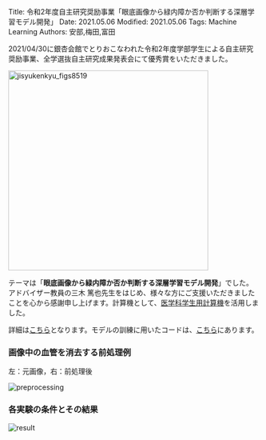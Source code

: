 Title: 令和2年度自主研究奨励事業「眼底画像から緑内障か否か判断する深層学習モデル開発」
Date: 2021.05.06
Modified: 2021.05.06
Tags: Machine Learning
Authors: 安部,梅田,富田

2021/04/30に銀杏会館でとりおこなわれた令和2年度学部学生による自主研究奨励事業、全学選抜自主研究成果発表会にて優秀賞をいただきました。

<img src="{attach}./images/jisyukenkyu_figs/8519.jpg" alt="jisyukenkyu_figs8519" width="400px">

テーマは「**眼底画像から緑内障か否か判断する深層学習モデル開発**」でした。
アドバイザー教員の三木 篤也先生をはじめ、様々な方にご支援いただきましたことを心から感謝申し上げます。計算機として、[医学科学生用計算機]({filename}/pages/student_server.md)を活用しました。

詳細は[こちら](http://hdl.handle.net/11094/80643)となります。モデルの訓練に用いたコードは、[こちら](https://github.com/abebe9849/glaucoma_cls/tree/main)にあります。

### 画像中の血管を消去する前処理例
左：元画像，右：前処理後

![preprocessing]({attach}./images/jisyukenkyu_figs/preprocessing.jpg)

### 各実験の条件とその結果

![result]({attach}./images/jisyukenkyu_figs/result.jpg)